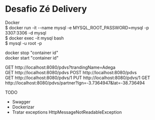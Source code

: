 # Desafio Zé Delivery

Docker  
$ docker run -it --name mysql -e MYSQL_ROOT_PASSWORD=mysql -p 3307:3306 -d mysql  
$ docker exec -it mysql bash  
$ mysql -u root -p

docker stop "container id"   
docker start "container id"  



GET http://localhost:8080/pdvs?trandingName=Adega  
GET http://localhost:8080/pdvs
POST http://localhost:8080/pdvs  
GET http://localhost:8080/pdvs/1
PUT http://localhost:8080/pdvs/1
GET http://localhost:8080/pdvs/partner?lgn=-3.7364947&lat=-38.736494



TODO
- Swagger
- Dockerizar
- Tratar exceptions HttpMessageNotReadableException





